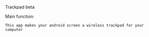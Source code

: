 Trackpad beta

Main function:

    This app makes your android screen a wireless trackpad for your computer
